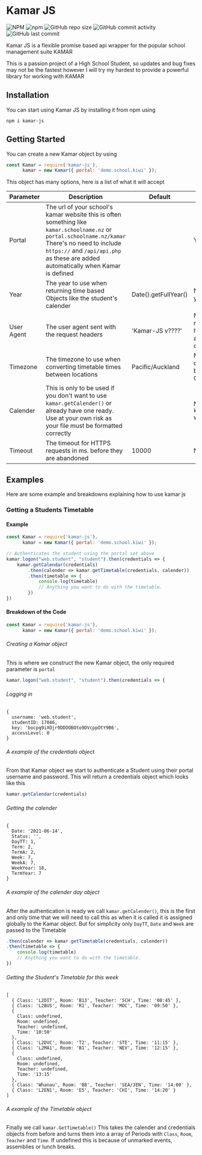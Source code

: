 # Kamar JS
![NPM](https://img.shields.io/npm/l/kamar-js) ![npm](https://img.shields.io/npm/v/kamar-js?label=Version) ![GitHub repo size](https://img.shields.io/github/repo-size/Maverick-Calender/Kamar-js) ![GitHub commit activity](https://img.shields.io/github/commit-activity/m/Maverick-Calender/Kamar-js) ![GitHub last commit](https://img.shields.io/github/last-commit/Maverick-Calender/Kamar-js)

Kamar JS is a flexible promise based api wrapper for the popular school management suite KAMAR

This is a passion project of a High School Student, so updates and bug fixes may not be the fastest however I will try my hardest to provide a powerful library for working with KAMAR

## Installation
You can start using Kamar JS by installing it from npm using
``` 
npm i kamar-js 
```

## Getting Started
You can create a new Kamar object by using 
```javascript
const Kamar = require('kamar-js'),
      kamar = new Kamar({ portal: 'demo.school.kiwi' });
```
This object has many options, here is a list of what it will accept

Parameter | Description | Default | Required
--------- | ----------- | -------- | -------
Portal | The url of your school's kamar website this is often something like `kamar.schoolname.nz` or `portal.schoolname.nz/kamar` There's no need to include `https://` and `/api/api.php` as these are added automatically when Kamar is defined | | Yes
Year | The year to use when returning time based Objects like the student's calender | Date().getFullYear() | No. Will use current year if not provided
User Agent | The user agent sent with the request headers | 'Kamar-JS v????' | No. Although it is recommended to have your application's name on this
Timezone | The timezone to use when converting timetable times between locations | Pacific/Auckland | No. Helpful for dealing with schools based in Fiji, The Cook Islands, etc
Calender | This is only to be used if you don't want to use `kamar.getCalender()` or already have one ready. Use at your own risk as your file must be formatted correctly | | No. In most cases `kamar.getCalender()` works
Timeout | The timeout for HTTPS requests in ms. before they are abandoned | 10000 | No

## Examples
Here are some example and breakdowns explaining how to use kamar js

### Getting a Students Timetable

#### Example
```javascript
const Kamar = require('kamar-js'),
      kamar = new Kamar({ portal: 'demo.school.kiwi' });

// Authenticates the student using the portal set above
kamar.logon("web.student", "student").then(credentials => {
    kamar.getCalendar(credentials)
        .then(calender => kamar.getTimetable(credentials, calender))
        .then(timetable => {
            console.log(timetable)
            // Anything you want to do with the timetable. 
        })
})
```

#### Breakdown of the Code


```javascript
const Kamar = require('kamar-js'),
      kamar = new Kamar({ portal: 'demo.school.kiwi' });
```
###### Creating a Kamar object

This is where we construct the new Kamar object, the only required parameter is `portal`

```javascript
kamar.logon("web.student", "student").then(credentials => { 
```
###### Logging in

```
{
  username: 'web.student',
  studentID: 17046,
  key: 'bocpq9iXOjr9DDOOBOto9DVcppOtY9B6',
  accessLevel: 0
}
```
###### A example of the credentials object

From that Kamar object we start to authenticate a Student using their portal username and password. This will return a credentials object which looks like this 


```javascript
kamar.getCalendar(credentials)
```
###### Getting the calender

```
{
  Date: '2021-06-14',
  Status: '',
  DayTT: 1,
  Term: 2,
  TermA: 2,
  Week: 7,
  WeekA: 7,
  WeekYear: 18,
  TermYear: 7
}
```
###### A example of the calender day object

After the authentication is ready we call `kamar.getCalender()`, this is the first and only time that we will need to call this as when it is called it is assigned globally to the Kamar object. But for simplicity only `DayTT`, `Date` and `Week` are passed to the Timetable


```javascript
.then(calender => kamar.getTimetable(credentials, calender))
.then(timetable => {
    console.log(timetable)
    // Anything you want to do with the timetable. 
})
```
###### Getting the Student's Timetable for this week

```
[
  { Class: 'L2DIT', Room: 'B13', Teacher: 'SCH', Time: '08:45' },
  { Class: 'L2BUS', Room: 'R1', Teacher: 'MOC', Time: '09:50' },
  {
    Class: undefined,
    Room: undefined,
    Teacher: undefined,
    Time: '10:50'
  },
  { Class: 'L2DVC', Room: 'T2', Teacher: 'STE', Time: '11:15' },
  { Class: 'L2MA1', Room: 'B1', Teacher: 'NEV', Time: '12:15' },
  {
    Class: undefined,
    Room: undefined,
    Teacher: undefined,
    Time: '13:15'
  },
  { Class: 'Whanau', Room: 'B8', Teacher: 'SEA/JEN', Time: '14:00' },
  { Class: 'L2EN1', Room: 'E5', Teacher: 'CHI', Time: '14:20' }
]
```
###### A example of the Timetable object

Finally we call `kamar.GetTimetable()` This takes the calender and credentials objects from before and turns them into a array of Periods with `Class`, `Room`, `Teacher` and `Time`. If undefined this is because of unmarked events, assemblies or lunch breaks.
